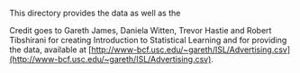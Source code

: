 This directory provides the data as well as the 


Credit goes to Gareth James, Daniela Witten, Trevor Hastie and Robert Tibshirani for creating Introduction to Statistical Learning and for providing the data, available at [http://www-bcf.usc.edu/~gareth/ISL/Advertising.csv](http://www-bcf.usc.edu/~gareth/ISL/Advertising.csv).
